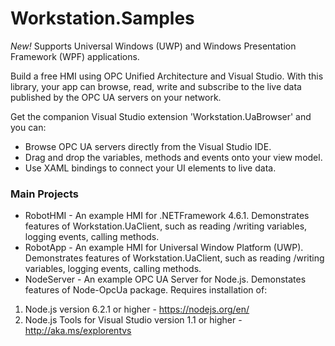 # Workstation.Samples
*New!* Supports Universal Windows (UWP) and Windows Presentation Framework (WPF) applications.

Build a free HMI using OPC Unified Architecture and Visual Studio. With this library, your app can browse, read, write and subscribe to the live data published by the OPC UA servers on your network.

Get the companion Visual Studio extension 'Workstation.UaBrowser' and you can:
- Browse OPC UA servers directly from the Visual Studio IDE.
- Drag and drop the variables, methods and events onto your view model.
- Use XAML bindings to connect your UI elements to live data.


### Main Projects
- RobotHMI - An example HMI for .NETFramework 4.6.1. Demonstrates features of Workstation.UaClient, such as reading /writing variables, logging events, calling methods. 
- RobotApp - An example HMI for Universal Window Platform (UWP). Demonstrates features of Workstation.UaClient, such as reading /writing variables, logging events, calling methods. 
- NodeServer - An example OPC UA Server for Node.js. Demonstates features of Node-OpcUa package. Requires installation of:

1. Node.js version 6.2.1 or higher - https://nodejs.org/en/
2. Node.js Tools for Visual Studio version 1.1 or higher - http://aka.ms/explorentvs 


